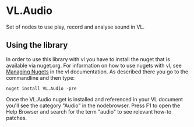 # VL.Audio
Set of nodes to use play, record and analyse sound in VL.

## Using the library
In order to use this library with vl you have to install the nuget that is available via nuget.org. For information on how to use nugets with vl, see [Managing Nugets](https://vvvv.gitbooks.io/the-gray-book/content/en/reference/libraries/dependencies.html#_manage_nugets) in the vl documentation. As described there you go to the commandline and then type:

    nuget install VL.Audio -pre

Once the VL.Audio nuget is installed and referenced in your VL document you'll see the category "Audio" in the nodebrowser. Press F1 to open the Help Browser and search for the term "audio" to see relevant how-to patches.
